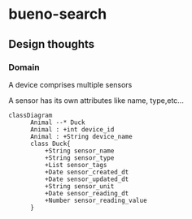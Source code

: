 # bueno-search

## Design thoughts
### Domain 
A device comprises multiple sensors

A sensor has its own attributes like name, type,etc...

```mermaid
classDiagram
      Animal --* Duck
      Animal : +int device_id
      Animal : +String device_name
      class Duck{
          +String sensor_name
          +String sensor_type
          +List sensor_tags
          +Date sensor_created_dt
          +Date sensor_updated_dt
          +String sensor_unit
          +Date sensor_reading_dt
          +Number sensor_reading_value
      }
```

